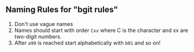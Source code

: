 ## Naming Rules for "bgit rules"

1. Don't use vague names
2. Names should start with order `Cxx` where C is the character and xx are two-digit numbers.
3. After `a99` is reached start alphabetically with `b01` and so on!